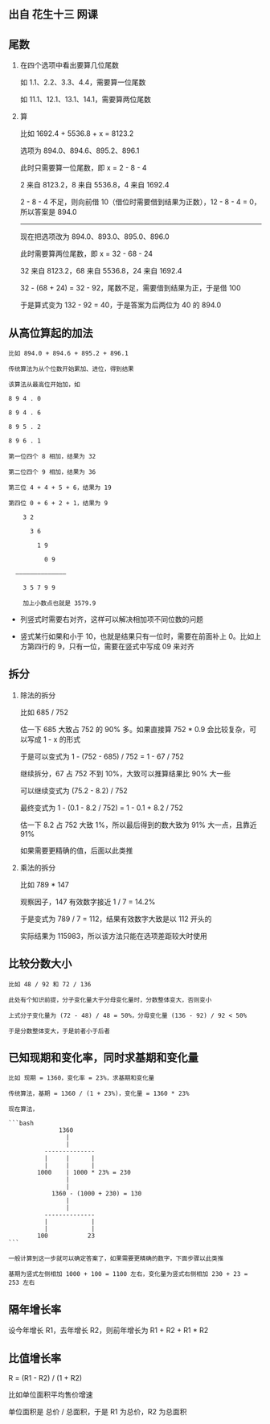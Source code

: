 ## 出自 花生十三 网课

## 尾数

1. 在四个选项中看出要算几位尾数

   如 1.1、2.2、3.3、4.4，需要算一位尾数

   如 11.1、12.1、13.1、14.1，需要算两位尾数

2. 算

   比如 1692.4 + 5536.8 + x = 8123.2

   选项为 894.0、894.6、895.2、896.1

   此时只需要算一位尾数，即 x = 2 - 8 - 4

   2 来自 8123.2，8 来自 5536.8，4 来自 1692.4

   2 - 8 - 4 不足，则向前借 10（借位时需要借到结果为正数），12 - 8 - 4 = 0，所以答案是 894.0

   ***

   现在把选项改为 894.0、893.0、895.0、896.0

   此时需要算两位尾数，即 x = 32 - 68 - 24

   32 来自 8123.2，68 来自 5536.8，24 来自 1692.4

   32 - (68 + 24) = 32 - 92，尾数不足，需要借到结果为正，于是借 100

   于是算式变为 132 - 92 = 40，于是答案为后两位为 40 的 894.0

## 从高位算起的加法

    比如 894.0 + 894.6 + 895.2 + 896.1

    传统算法为从个位数开始累加、进位，得到结果

    该算法从最高位开始加，如

    8 9 4 . 0

    8 9 4 . 6

    8 9 5 . 2

    8 9 6 . 1

    第一位四个 8 相加，结果为 32

    第二位四个 9 相加，结果为 36

    第三位 4 + 4 + 5 + 6，结果为 19

    第四位 0 + 6 + 2 + 1，结果为 9

        3 2

          3 6

            1 9

              0 9

      ——————————————

        3 5 7 9 9

        加上小数点也就是 3579.9

- 列竖式时需要右对齐，这样可以解决相加项不同位数的问题

- 竖式某行如果和小于 10，也就是结果只有一位时，需要在前面补上 0。比如上方第四行的 9，只有一位，需要在竖式中写成 09 来对齐

## 拆分

1. 除法的拆分

   比如 685 / 752

   估一下 685 大致占 752 的 90% 多。如果直接算 752 \* 0.9 会比较复杂，可以写成 1 - x 的形式

   于是可以变式为 1 - (752 - 685) / 752 = 1 - 67 / 752

   继续拆分，67 占 752 不到 10%，大致可以推算结果比 90% 大一些

   可以继续变式为 (75.2 - 8.2) / 752

   最终变式为 1 - (0.1 - 8.2 / 752) = 1 - 0.1 + 8.2 / 752

   估一下 8.2 占 752 大致 1%，所以最后得到的数大致为 91% 大一点，且靠近 91%

   如果需要更精确的值，后面以此类推

2. 乘法的拆分

   比如 789 \* 147

   观察因子，147 有效数字接近 1 / 7 = 14.2%

   于是变式为 789 / 7 = 112，结果有效数字大致是以 112 开头的

   实际结果为 115983，所以该方法只能在选项差距较大时使用

## 比较分数大小

    比如 48 / 92 和 72 / 136

    此处有个知识前提，分子变化量大于分母变化量时，分数整体变大，否则变小

    上式分子变化量为 (72 - 48) / 48 = 50%，分母变化量 (136 - 92) / 92 < 50%

    于是分数整体变大，于是前者小于后者

## 已知现期和变化率，同时求基期和变化量

    比如 现期 = 1360，变化率 = 23%，求基期和变化量

    传统算法，基期 = 1360 / (1 + 23%)，变化量 = 1360 * 23%

    现在算法，

    ```bash
                  1360
                    |
                    |
              --------------
              |     |      |
              |     |      |
            1000    | 1000 * 23% = 230
                    |
                    |
                1360 - (1000 + 230) = 130
                    |
                    |
              --------------
              |            |
              |            |
            100           23
    ```

    一般计算到这一步就可以确定答案了，如果需要更精确的数字，下面步骤以此类推

    基期为竖式左侧相加 1000 + 100 = 1100 左右，变化量为竖式右侧相加 230 + 23 = 253 左右

## 隔年增长率

设今年增长 R1，去年增长 R2，则前年增长为 R1 + R2 + R1 \* R2

## 比值增长率

R = (R1 - R2) / (1 + R2)

比如单位面积平均售价增速

单位面积是 总价 / 总面积，于是 R1 为总价，R2 为总面积
